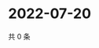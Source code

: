 # 2022-07-20

共 0 条

<!-- BEGIN WEIBO -->
<!-- 最后更新时间 Wed Jul 20 2022 23:17:14 GMT+0800 (China Standard Time) -->

<!-- END WEIBO -->

